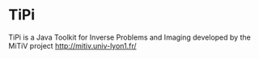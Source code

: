 TiPi
====

TiPi is a Java Toolkit for Inverse Problems and Imaging developed by the MiTiV project <http://mitiv.univ-lyon1.fr/>

